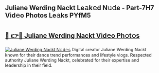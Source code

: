 ## Juliane Werding Nackt Le𝚊k𝚎d N𝚞𝚍e - Part-7H7 Vid𝚎o Photos Le𝚊ks PYfM5

# <h2><a href="http://fb75pgr.evod.top/?m=Juliane+Werding+Nackt">🔗 👉🔴 Juliane Werding Nackt Vid𝚎o Ph𝚘t𝚘s</a></h2>

[![Juliane Werding Nackt N𝚞d𝚎s](https://i.imgur.com/8V9OHl7.gif)](http://fb75pgr.evod.top/?m=Juliane+Werding+Nackt)
Digital creator Juliane Werding Nackt known for their dance trend performances and lifestyle vlogs. Respected authority Juliane Werding Nackt, celebrated for their expertise and leadership in their field. 
